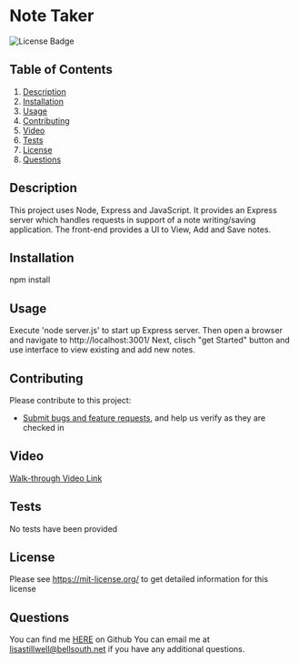# Note Taker
![License Badge](https://shields.io/badge/license-MIT-green)

## Table of Contents
1. [Description](#description)
2. [Installation](#installation)
3. [Usage](#usage)
4. [Contributing](#contributing)
5. [Video](#video)
5. [Tests](#tests)
6. [License](#license)
7. [Questions](#questions)

## Description
This project uses Node, Express and JavaScript. It provides an Express server which handles requests in support of a note writing/saving application. The front-end provides a UI to View, Add and Save notes.

## Installation
npm install

## Usage
Execute 'node server.js' to start up Express server. Then open a browser and navigate to http://localhost:3001/
Next, clisch "get Started" button and use interface to view existing and add new notes.
## Contributing
Please contribute to this project:
* [Submit bugs and feature requests](https://github.com/lstillwe/note-taker/issues), and help us verify as they are checked in

## Video
[Walk-through Video Link](https://drive.google.com/file/d/10Nj9xDgygycAkktwdgYIuHmu4Nt14IUE/view?usp=sharing)

## Tests
No tests have been provided
## License
Please see https://mit-license.org/ to get detailed information for this license

## Questions
You can find me [HERE](https://github.com/lstillwe) on Github
You can email me at lisastillwell@bellsouth.net if you have any additional questions.
